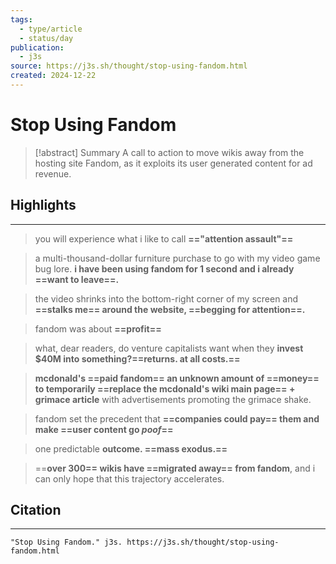 ```yaml
---
tags:
  - type/article
  - status/day
publication:
  - j3s
source: https://j3s.sh/thought/stop-using-fandom.html
created: 2024-12-22
---
```

# Stop Using Fandom

> [!abstract] Summary
> A call to action to move wikis away from the hosting site Fandom, as it exploits its user generated content for ad revenue.
## Highlights
---
> you will experience what i like to call **=="attention assault"==**

>  a multi-thousand-dollar furniture purchase to go with my video game bug lore. **i have been using fandom for 1 second and i already ==want to leave==.**

> the video shrinks into the bottom-right corner of my screen and **==stalks me== around the website, ==begging for attention==.**

> fandom was about **==profit==**

> what, dear readers, do venture capitalists want when they **invest $40M into something?==returns. at all costs.==**

> **mcdonald's ==paid fandom== an unknown amount of ==money== to temporarily ==replace the mcdonald's wiki main page== + grimace article** with advertisements promoting the grimace shake.

> fandom set the precedent that **==companies could pay== them and make ==user content go *poof*==**

> one predictable **outcome. ==mass exodus.==**

> ==**over 300== wikis have ==migrated away== from fandom**, and i can only hope that this trajectory accelerates.
## Citation
---
```
"Stop Using Fandom." j3s. https://j3s.sh/thought/stop-using-fandom.html
```
